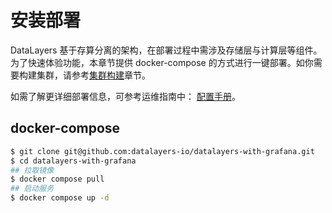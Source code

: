 # 安装部署
DataLayers 基于存算分离的架构，在部署过程中需涉及存储层与计算层等组件。为了快速体验功能，本章节提供 docker-compose 的方式进行一键部署。如你需要构建集群，请参考[集群构建](../cluster/introduction.md)章节。

如需了解更详细部署信息，可参考运维指南中： [配置手册](../admin/datalayers-configuration.md)。


## docker-compose

```bash
$ git clone git@github.com:datalayers-io/datalayers-with-grafana.git
$ cd datalayers-with-grafana
## 拉取镜像
$ docker compose pull
## 启动服务
$ docker compose up -d
```
